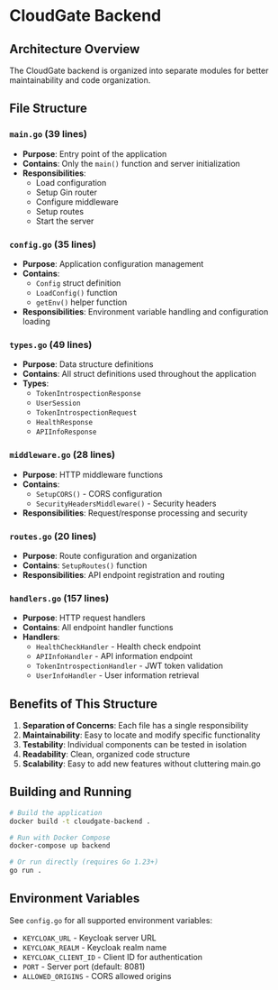 # CloudGate Backend

## Architecture Overview

The CloudGate backend is organized into separate modules for better maintainability and code organization.

## File Structure

### `main.go` (39 lines)
- **Purpose**: Entry point of the application
- **Contains**: Only the `main()` function and server initialization
- **Responsibilities**: 
  - Load configuration
  - Setup Gin router
  - Configure middleware
  - Setup routes
  - Start the server

### `config.go` (35 lines)
- **Purpose**: Application configuration management
- **Contains**: 
  - `Config` struct definition
  - `LoadConfig()` function
  - `getEnv()` helper function
- **Responsibilities**: Environment variable handling and configuration loading

### `types.go` (49 lines)
- **Purpose**: Data structure definitions
- **Contains**: All struct definitions used throughout the application
- **Types**:
  - `TokenIntrospectionResponse`
  - `UserSession`
  - `TokenIntrospectionRequest`
  - `HealthResponse`
  - `APIInfoResponse`

### `middleware.go` (28 lines)
- **Purpose**: HTTP middleware functions
- **Contains**:
  - `SetupCORS()` - CORS configuration
  - `SecurityHeadersMiddleware()` - Security headers
- **Responsibilities**: Request/response processing and security

### `routes.go` (20 lines)
- **Purpose**: Route configuration and organization
- **Contains**: `SetupRoutes()` function
- **Responsibilities**: API endpoint registration and routing

### `handlers.go` (157 lines)
- **Purpose**: HTTP request handlers
- **Contains**: All endpoint handler functions
- **Handlers**:
  - `HealthCheckHandler` - Health check endpoint
  - `APIInfoHandler` - API information endpoint
  - `TokenIntrospectionHandler` - JWT token validation
  - `UserInfoHandler` - User information retrieval

## Benefits of This Structure

1. **Separation of Concerns**: Each file has a single responsibility
2. **Maintainability**: Easy to locate and modify specific functionality
3. **Testability**: Individual components can be tested in isolation
4. **Readability**: Clean, organized code structure
5. **Scalability**: Easy to add new features without cluttering main.go

## Building and Running

```bash
# Build the application
docker build -t cloudgate-backend .

# Run with Docker Compose
docker-compose up backend

# Or run directly (requires Go 1.23+)
go run .
```

## Environment Variables

See `config.go` for all supported environment variables:
- `KEYCLOAK_URL` - Keycloak server URL
- `KEYCLOAK_REALM` - Keycloak realm name
- `KEYCLOAK_CLIENT_ID` - Client ID for authentication
- `PORT` - Server port (default: 8081)
- `ALLOWED_ORIGINS` - CORS allowed origins 